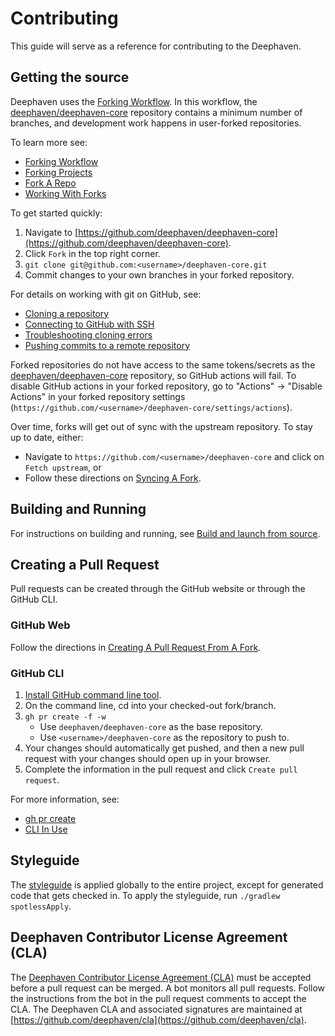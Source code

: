# Contributing

This guide will serve as a reference for contributing to the Deephaven.

## Getting the source

Deephaven uses the [Forking Workflow](https://www.atlassian.com/git/tutorials/comparing-workflows/forking-workflow).  In this workflow, the [deephaven/deephaven-core](https://github.com/deephaven/deephaven-core) repository contains a minimum number of branches, and development work happens in user-forked repositories.

To learn more see:
* [Forking Workflow](https://www.atlassian.com/git/tutorials/comparing-workflows/forking-workflow)
* [Forking Projects](https://guides.github.com/activities/forking/)
* [Fork A Repo](https://docs.github.com/en/github/getting-started-with-github/fork-a-repo)
* [Working With Forks](https://docs.github.com/en/github/collaborating-with-issues-and-pull-requests/working-with-forks)

To get started quickly:
1) Navigate to [https://github.com/deephaven/deephaven-core](https://github.com/deephaven/deephaven-core).
2) Click `Fork` in the top right corner.
3) `git clone git@github.com:<username>/deephaven-core.git`
4) Commit changes to your own branches in your forked repository.

For details on working with git on GitHub, see:
* [Cloning a repository](https://docs.github.com/en/repositories/creating-and-managing-repositories/cloning-a-repository)
* [Connecting to GitHub with SSH](https://docs.github.com/en/authentication/connecting-to-github-with-ssh) 
* [Troubleshooting cloning errors](https://docs.github.com/en/repositories/creating-and-managing-repositories/troubleshooting-cloning-errors)
* [Pushing commits to a remote repository](https://docs.github.com/en/get-started/using-git/pushing-commits-to-a-remote-repository)

Forked repositories do not have access to the same tokens/secrets as the [deephaven/deephaven-core](https://github.com/deephaven/deephaven-core) repository, so GitHub actions will fail. To disable GitHub actions in your forked repository, go to "Actions" -> "Disable Actions" in your forked repository settings (`https://github.com/<username>/deephaven-core/settings/actions`).

Over time, forks will get out of sync with the upstream repository.  To stay up to date, either:
* Navigate to `https://github.com/<username>/deephaven-core` and click on `Fetch upstream`, or
* Follow these directions on [Syncing A Fork](https://docs.github.com/en/github/collaborating-with-issues-and-pull-requests/syncing-a-fork).

## Building and Running
For instructions on building and running, see [Build and launch from source](https://deephaven.io/core/docs/how-to-guides/launch-build/).

## Creating a Pull Request
Pull requests can be created through the GitHub website or through the GitHub CLI.

### GitHub Web

Follow the directions in [Creating A Pull Request From A Fork](https://docs.github.com/en/github/collaborating-with-issues-and-pull-requests/creating-a-pull-request-from-a-fork).

### GitHub CLI

1) [Install GitHub command line tool](https://github.com/cli/cli).  
2) On the command line, cd into your checked-out fork/branch.
3) `gh pr create -f -w`
    * Use `deephaven/deephaven-core` as the base repository.
    * Use `<username>/deephaven-core` as the repository to push to.
4) Your changes should automatically get pushed, and then a new pull request with your changes should open up in your browser. 
5) Complete the information in the pull request and click `Create pull request`.

For more information, see:
* [gh pr create](https://cli.github.com/manual/gh_pr_create)
* [CLI In Use](https://cli.github.com/manual/examples.html)

## Styleguide
The [styleguide](style/README.md) is applied globally to the entire project, except for generated code that gets checked in.
To apply the styleguide, run `./gradlew spotlessApply`.

## Deephaven Contributor License Agreement (CLA)
The [Deephaven Contributor License Agreement (CLA)](https://github.com/deephaven/cla/blob/main/CLA.md) must be accepted before a pull request can be merged.  A bot monitors all pull requests.  Follow the instructions from the bot in the pull request comments to accept the CLA.  The Deephaven CLA and associated signatures are maintained at [https://github.com/deephaven/cla](https://github.com/deephaven/cla).
